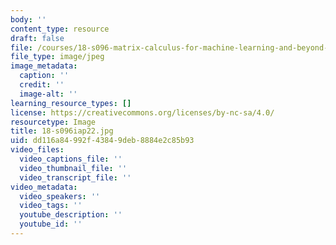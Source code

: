 ```yaml
---
body: ''
content_type: resource
draft: false
file: /courses/18-s096-matrix-calculus-for-machine-learning-and-beyond-january-iap-2022/18-s096iap22.jpg
file_type: image/jpeg
image_metadata:
  caption: ''
  credit: ''
  image-alt: ''
learning_resource_types: []
license: https://creativecommons.org/licenses/by-nc-sa/4.0/
resourcetype: Image
title: 18-s096iap22.jpg
uid: dd116a84-992f-4384-9deb-8884e2c85b93
video_files:
  video_captions_file: ''
  video_thumbnail_file: ''
  video_transcript_file: ''
video_metadata:
  video_speakers: ''
  video_tags: ''
  youtube_description: ''
  youtube_id: ''
---
```

